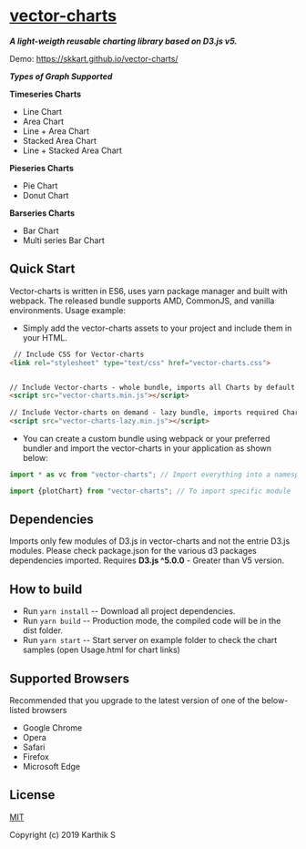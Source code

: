 # [vector-charts](https://skkart.github.io/vector-charts/)
***A light-weigth reusable charting library based on D3.js v5.***

Demo: https://skkart.github.io/vector-charts/

***Types of Graph Supported***

**Timeseries Charts**
* Line Chart
* Area Chart
* Line + Area Chart
* Stacked Area Chart
* Line + Stacked Area Chart

**Pieseries Charts**
* Pie Chart
* Donut Chart

**Barseries Charts**
* Bar Chart
* Multi series Bar Chart



## Quick Start
Vector-charts is written in ES6, uses yarn package manager and built with webpack.
The released bundle supports AMD, CommonJS, and vanilla environments.
Usage example:
* Simply add the vector-charts assets to your project and include them in your HTML.

```html
 // Include CSS for Vector-charts
<link rel="stylesheet" type="text/css" href="vector-charts.css">


// Include Vector-charts - whole bundle, imports all Charts by default
<script src="vector-charts.min.js"></script>  
         
// Include Vector-charts on demand - lazy bundle, imports required Charts based on demand and usage         
<script src="vector-charts-lazy.min.js"></script>
``` 

* You can create a custom bundle using webpack or your preferred bundler and import the vector-charts
in your application as shown below:
```js
import * as vc from "vector-charts"; // Import everything into a namespace (here, vc):

import {plotChart} from "vector-charts"; // To import specific module

```

## Dependencies
Imports only few modules of D3.js in vector-charts and not the entrie D3.js modules.
Please check package.json for the various d3 packages dependencies imported.
Requires **D3.js ^5.0.0** - Greater than V5 version.


## How to build
* Run ```yarn install``` -- Download all project dependencies.
* Run ```yarn build``` -- Production mode, the compiled code will be in the dist folder.
* Run ```yarn start``` -- Start server on example folder to check the chart samples (open Usage.html for chart links)


## Supported Browsers
Recommended that you upgrade to the latest version of one of the below-listed browsers
- Google Chrome
- Opera
- Safari
- Firefox
- Microsoft Edge


## License
[MIT](LICENSE)

Copyright (c) 2019 Karthik S

